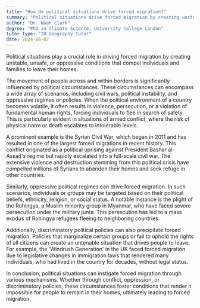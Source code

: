 ```yaml
---
title: "How do political situations drive forced migration?"
summary: "Political situations drive forced migration by creating unstable, unsafe, or oppressive conditions that compel people to leave their homes."
author: "Dr. Noah Clark"
degree: "PhD in Climate Science, University College London"
tutor_type: "IB Geography Tutor"
date: 2024-06-07
---
```


Political situations play a crucial role in driving forced migration by creating unstable, unsafe, or oppressive conditions that compel individuals and families to leave their homes.

The movement of people across and within borders is significantly influenced by political circumstances. These circumstances can encompass a wide array of scenarios, including civil wars, political instability, and oppressive regimes or policies. When the political environment of a country becomes volatile, it often results in violence, persecution, or a violation of fundamental human rights, forcing individuals to flee in search of safety. This is particularly evident in situations of armed conflict, where the risk of physical harm or death escalates to intolerable levels.

A prominent example is the Syrian Civil War, which began in 2011 and has resulted in one of the largest forced migrations in recent history. This conflict originated as a political uprising against President Bashar al-Assad's regime but rapidly escalated into a full-scale civil war. The extensive violence and destruction stemming from this political crisis have compelled millions of Syrians to abandon their homes and seek refuge in other countries.

Similarly, oppressive political regimes can drive forced migration. In such scenarios, individuals or groups may be targeted based on their political beliefs, ethnicity, religion, or social status. A notable instance is the plight of the Rohingya, a Muslim minority group in Myanmar, who have faced severe persecution under the military junta. This persecution has led to a mass exodus of Rohingya refugees fleeing to neighboring countries.

Additionally, discriminatory political policies can also precipitate forced migration. Policies that marginalize certain groups or fail to uphold the rights of all citizens can create an untenable situation that drives people to leave. For example, the 'Windrush Generation' in the UK faced forced migration due to legislative changes in immigration laws that rendered many individuals, who had lived in the country for decades, without legal status.

In conclusion, political situations can instigate forced migration through various mechanisms. Whether through conflict, oppression, or discriminatory policies, these circumstances foster conditions that render it impossible for people to remain in their homes, ultimately leading to forced migration.
    